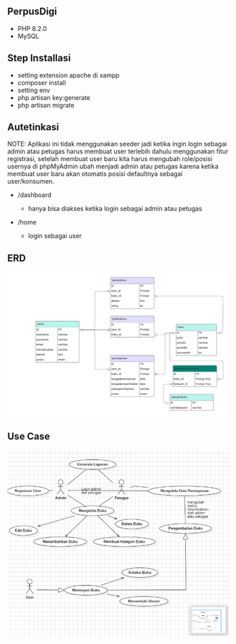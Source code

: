 ## PerpusDigi
- PHP 8.2.0
- MySQL

## Step Installasi
- setting extension apache di xampp
- composer install
- setting env
- php artisan key:generate
- php artisan migrate

## Autetinkasi
NOTE: Aplikasi ini tidak menggunakan seeder jadi ketika ingin login sebagai admin atau petugas harus membuat user terlebih dahulu menggunakan fitur registrasi, setelah membuat user baru kita harus mengubah role/posisi usernya di phpMyAdmin ubah menjadi admin atau petugas karena ketika membuat user baru akan otomatis posisi defaultnya sebagai user/konsumen.

- /dashboard
   - hanya bisa diakses ketika login sebagai admin atau petugas

- /home
   - login sebagai user


 ## ERD

 ![Gambar ERD](erd.png)

 ## Use Case

 ![Gambar Diagram Usecase](uml.png)




